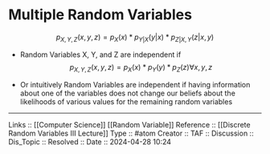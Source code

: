# Multiple Random Variables

$$
p_{X,Y,Z}(x,y,z) = p_X(x)*p_{Y|X}(y|x)*p_{Z|X,Y}(z|x,y)
$$

- Random Variables X, Y, and Z are independent if 
$$
p_{X,Y,Z}(x,y,z) = p_X(x)*p_Y(y)*p_Z(z) \forall x,y,z
$$

- Or intuitively Random Variables are independent if having information about one of the variables does not change our beliefs about the likelihoods of various values for the remaining random variables
---
Links :: [[Computer Science]] [[Random Variable]]
Reference :: [[Discrete Random Variables III Lecture]]
Type :: #atom
Creator ::
TAF ::
Discussion ::
Dis_Topic :: 
Resolved ::
Date :: 2024-04-28 10:24
